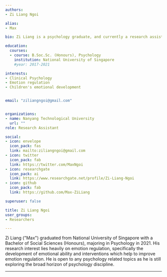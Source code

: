 ```yaml
---
authors:
- Zi Liang Ngoi

alias:
- Max

bio: Zi Liang is a psychology graduate, and currently a research assistant at the Clinical Brain Lab in NTU.

education:
  courses:
  - course: B.Soc.Sc. (Honours), Psychology
    institution: National University of Singapore
    #year: 2017-2021

interests:
- Clinical Psychology
- Emotion regulation
- Children's emotional development


email: "ziliangngoi@gmail.com"


organizations:
- name: Nanyang Technological University
  url: ""
role: Research Assistant

social:
- icon: envelope
  icon_pack: fas
  link: mailto:ziliangngoi@gmail.com
- icon: twitter
  icon_pack: fab
  link: https://twitter.com/MaxNgoi
- icon: researchgate
  icon_pack: ai
  link: https://www.researchgate.net/profile/Zi-Liang-Ngoi
- icon: github
  icon_pack: fab
  link: https://github.com/Max-ZiLiang

superuser: false

title: Zi Liang Ngoi
user_groups:
- Researchers

---
```


Zi Liang ("Max") graduated from National University of Singapore with a Bachelor of Social Sciences (Honours), majoring in Psychology in 2021. His research interest lies heavily on emotion regulation, specifically the development of emotional ability and interventions which help to improve emotion regulation. He is open to any psychology related topics as he is still exploring the broad horizon of psychology discipline.

---
